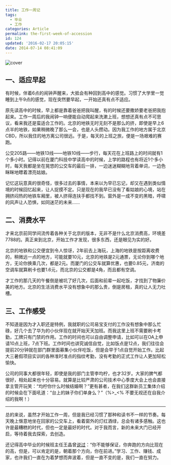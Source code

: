 ```yaml
---
title: 工作一周记
tags:
  - 毕业
  - 工作
categories: Article
permalink: the-first-week-of-accession
id: 124
updated: '2016-02-17 20:05:15'
date: 2014-07-14 08:41:09
---
```


![cover](https://cat.yufan.me/cats/yeepay-front.jpg)
## 一、适应早起

有时候，伴着6点的闹钟声醒来，大抵会有种回到高中的感觉。习惯了大学里一觉睡到上午9点的感觉，现在突然要早起，一开始还真有点不适应。

原先读高中的时候，早上都是靠着爸爸把我叫醒，有的时候还要撒娇要老爸把我抱起来。工作一周后的我闹钟一响便能自动爬起来洗漱上班，想想还真有点不可思议，看来我还是蛮适合工作的。北京的地铁无时无刻不是那么的挤，即使是早上6点半的地铁，如果稍微晚了那么一会，也是人头攒动。因为我工作的地方属于北京CBD，所以我住的地方离公司很远。于是，每天的上班之旅，便是一场艰难的赛跑。

<!--more-->

公交205路——地铁13线——地铁10线——步行，每天花在上班路上的时间就有1个多小时。记得以前在厦门科技中学读高中的时候，上学的路程也有将近1个多小时，每天我都是坐在晃悠的公交车的最后一排，一边迷迷糊糊地背着单词，一边色眯眯地瞟着漂亮姑娘。

记忆这玩意真的很奇怪，很多过去的事情，本来以为早已忘记，却又在遇到类似情境的时候回忆起来，让人捉摸不定。只是现在的我早已没有了看姑娘的心境，站在拥挤闷热的地铁车厢里，被人挤得连扶手都找不到。窗外是一成不变的黑暗，呼啸的风声让人恐惧，如同迷茫的未来……

## 二、消费水平

才来北京前同学间流传着各种关于北京的版本，无非不是什么北京消费高，环境差7788的。真正来到北京，开始工作才发现，很多东西，还是眼见为实的好。

北京的地铁和公交便宜到令人惊讶，2年前去上海玩，上海的地铁是按距离收费的，稍微远一点的地方，可能就要10元，北京的地铁是2元通票，无论你到哪个地方，无论你换乘几次，都是2元。而厦门的公交车就算优惠，也要0.85元，济南的空调车就算刷卡也要1.6元，而北京的公交都是4角，而且都有空调。

才工作的那几天的午餐倒是被坑了好几次，后面和前辈一起吃饭，才找到了物廉价美的地方。北京的生活消费水平没有想象中的那么贵，倒是房租，真的让人无力吐槽。

## 三、工作感受

不知道是因为才入职还是特例，我就职的公司易宝支付的工作没有想象中那么忙碌，好几个去了华为的小伙伴现在就开始天天加班。而我这里上班不需要刷卡考勤，工牌只有门禁的作用。工作的时间也可以自由调整申请，比如可以在OA上申请10点上班，7点下班。工作时间也讲究诚信自觉，比如饭点是12点，我们往往会提前20分钟就在部门群里面募集小伙伴吃饭，但是会早于1点自觉开始工作。比起大三暑假项目实训的各种准时准点的指纹考勤，没有考勤的正式工作让人更加轻松愉快。

公司的同事大都很年轻，即使是我的部门主管李均柠，也才32岁。大家的脾气都很好，相处起来也十分容易。就算是比较严肃的公司技术中心季度大会上也会直接拿主管开玩笑：“均柠你什么时候结婚啊？”更有甚者，在我们这群新员工集体介绍的时候会在下面吼道：“台上的妹子你们单身么？”（%>_<% 不要无视还在自我介绍的我啊！）

---

总的来说，虽然才开始工作一周，但是我已经习惯了那种和读书不一样的节奏。每天晚上惬意地坐在回家的公交车上，看着窗外的灯红酒绿，总会有诸多感触。这也许是最糟糕的时代，但也一定是最好的时代。对于我而言，新的未来大门已经开启，等待着我去探索，去创造。

还记得高中毕业的时候班主任王晶曾[说过](http://yufan.me/when-i-was-young/)：“你不能够保证，你奔跑的方向比现在的高，但是，可以肯定的是，朝着那个方向，你在前进。”学习、工作、赚钱、成家，也许我们一直在为着梦想而奔波着，但是一直不变的是，我们一直在努力。
